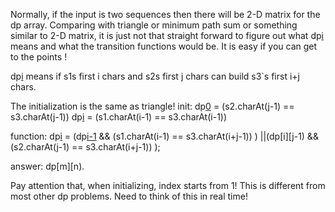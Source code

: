 
Normally, if the input is two sequences then there will be 2-D matrix for the dp array. Comparing with triangle or minimum path sum or something similar to 2-D matrix, it is just not that straight forward to figure out what dp[i](j) means and what the transition functions would be. It is easy if you can get to the points !

dp[i](j) means if s1s first i chars and s2s first j chars can build s3`s first i+j chars.

The initialization is the same as triangle!
init: dp[0](j) = (s2.charAt(j-1) == s3.charAt(j-1))
dp[i](0) = (s1.charAt(i-1) == s3.charAt(i-1))

function: dp[i](j) = (dp[i-1](j) && (s1.charAt(i-1) == s3.charAt(i+j-1)) )
||(dp[i][j-1) && (s2.charAt(j-1) == s3.charAt(i+j-1)) );

answer: dp[m][n).

Pay attention that, when initializing, index starts from 1! This is different from most other dp problems. Need to think of this in real time!

